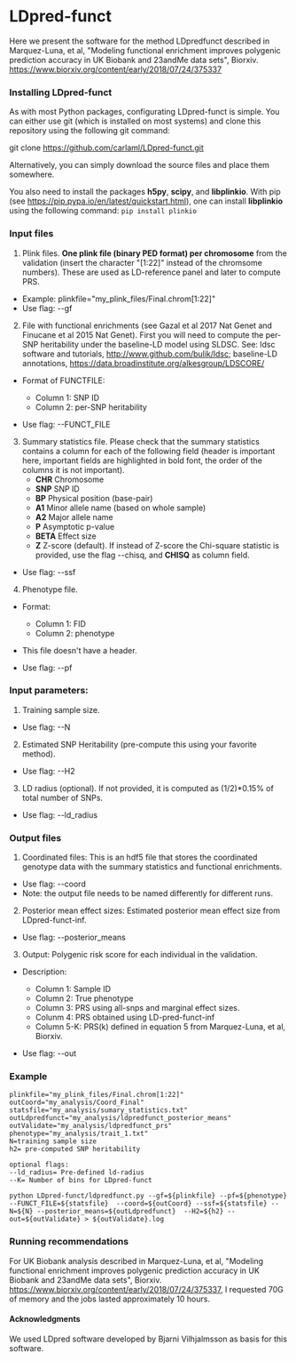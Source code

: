 # LDpred-funct
Here we present the software for the method LDpredfunct described in Marquez-Luna, et al, "Modeling functional enrichment improves polygenic prediction accuracy in UK Biobank and 23andMe data sets", Biorxiv. https://www.biorxiv.org/content/early/2018/07/24/375337 

### Installing LDpred-funct

As with most Python packages, configurating LDpred-funct is simple. You can either use git (which is installed on most systems) and clone this repository using the following git command:

git clone https://github.com/carlaml/LDpred-funct.git

Alternatively, you can simply download the source files and place them somewhere.

You also need to install the packages **h5py**, **scipy**, and **libplinkio**. With pip (see https://pip.pypa.io/en/latest/quickstart.html), one can install **libplinkio** using the following command: ```pip install plinkio```


### Input files

1. Plink files. **One plink file (binary PED format) per chromosome** from the validation (insert the character "[1:22]" instead of the chromsome numbers). These are used as LD-reference panel and later to compute PRS.

  - Example: plinkfile="my_plink_files/Final.chrom[1:22]"
  - Use flag: --gf
 
2. File with functional enrichments (see Gazal et al 2017 Nat Genet and Finucane et al 2015 Nat Genet).
First you will need to compute the per-SNP heritability under the baseline-LD model using SLDSC.
See: ldsc software and tutorials, http://www.github.com/bulik/ldsc; baseline-LD annotations, https://data.broadinstitute.org/alkesgroup/LDSCORE/
  - Format of FUNCTFILE:
    - Column 1: SNP ID
    - Column 2: per-SNP heritability

  - Use flag: --FUNCT_FILE

3. Summary statistics file. Please check that the summary statistics contains a column for each of the following field (header is important here, important fields are highlighted in bold font, the order of the columns it is not important).
    - **CHR**   Chromosome
    - **SNP**   SNP ID
    - **BP**    Physical position (base-pair)
    - **A1**    Minor allele name (based on whole sample) 
    - **A2**    Major allele name 
    - **P**     Asymptotic p-value  
    - **BETA**  Effect size
    - **Z**     Z-score (default). If instead of Z-score the Chi-square statistic is provided, use the flag --chisq, and **CHISQ** as column field.
    

  - Use flag: --ssf

4. Phenotype file.
  - Format:
    - Column 1: FID
    - Column 2: phenotype
  - This file doesn't have a header.

  - Use flag: --pf


### Input parameters:
1. Training sample size. 
  - Use flag: --N
2. Estimated SNP Heritability (pre-compute this using your favorite method). 
  - Use flag: --H2
3. LD radius (optional). If not provided, it is computed as (1/2)*0.15% of total number of SNPs.  
  - Use flag: --ld_radius

### Output files
1. Coordinated files: This is an hdf5 file that stores the coordinated genotype data with the summary statistics and functional enrichments.
  - Use flag: --coord
  - Note: the output file needs to be named differently for different runs.
  
2. Posterior mean effect sizes: Estimated posterior mean effect size from LDpred-funct-inf.
  - Use flag: --posterior_means
  
3. Output: Polygenic risk score for each individual in the validation. 
  - Description:
    - Column 1: Sample ID
    - Column 2: True phenotype
    - Column 3: PRS using all-snps and marginal effect sizes.
    - Colunm 4: PRS obtained using LD-pred-funct-inf
    - Column 5-K: PRS(k) defined in equation 5 from Marquez-Luna, et al, Biorxiv.

  - Use flag: --out
  
### Example
```
plinkfile="my_plink_files/Final.chrom[1:22]"
outCoord="my_analysis/Coord_Final"
statsfile="my_analysis/sumary_statistics.txt"
outLdpredfunct="my_analysis/ldpredfunct_posterior_means"
outValidate="my_analysis/ldpredfunct_prs"
phenotype="my_analysis/trait_1.txt"
N=training sample size
h2= pre-computed SNP heritability

optional flags:
--ld_radius= Pre-defined ld-radius
--K= Number of bins for LDpred-funct

python LDpred-funct/ldpredfunct.py --gf=${plinkfile} --pf=${phenotype} --FUNCT_FILE=${statsfile}  --coord=${outCoord} --ssf=${statsfile} --N=${N} --posterior_means=${outLdpredfunct}  --H2=${h2} --out=${outValidate} > ${outValidate}.log
```
### Running recommendations
For UK Biobank analysis described in Marquez-Luna, et al, "Modeling functional enrichment improves polygenic prediction accuracy in UK Biobank and 23andMe data sets", Biorxiv. https://www.biorxiv.org/content/early/2018/07/24/375337, I requested 70G of memory and the jobs lasted approximately 10 hours.  

#### Acknowledgments
We used LDpred software developed by Bjarni Vilhjalmsson as basis for this software.
